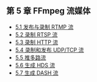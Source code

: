 ## 第 5 章 FFmpeg 流媒体

- [5.1 发布与录制 RTMP 流]()
- [5.2 录制 RTSP 流]()
- [5.3 录制 HTTP 流]()
- [5.4 录制和发布 UDP/TCP 流]()
- [5.5 推多路流]()
- [5.6 生成 HDS 流]()
- [5.7 生成 DASH 流]()